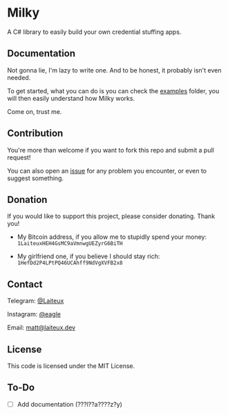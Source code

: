 # Milky
A C# library to easily build your own credential stuffing apps.

## Documentation
Not gonna lie, I'm lazy to write one. And to be honest, it probably isn't even needed.

To get started, what you can do is you can check the [examples](https://github.com/Laiteux/Milky/blob/v2/examples) folder, you will then easily understand how Milky works.

Come on, trust me.

## Contribution
You're more than welcome if you want to fork this repo and submit a pull request!

You can also open an [issue](https://github.com/Laiteux/Milky/issues) for any problem you encounter, or even to suggest something.

## Donation
If you would like to support this project, please consider donating. Thank you!

- My Bitcoin address, if you allow me to stupidly spend your money: ``1LaiteuxHEH4GsMC9aVmnwgUEZyrG6BiTH``

- My girlfriend one, if you believe I should stay rich: ``1HefDd2P4LPtPQ46UCAhff9NdVgXVFB2x8``

## Contact
Telegram: [@Laiteux](https://t.me/Laiteux)

Instagram: [@eagle](https://instagr.am/eagle)

Email: matt@laiteux.dev

## License
This code is licensed under the MIT License.

## To-Do
- [ ] Add documentation (???l??a????z?y)
